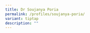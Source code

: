 ```yaml
---
title: Dr Soujanya Poria
permalink: /profiles/soujanya-poria/
variant: tiptap
description: ""
---
```

